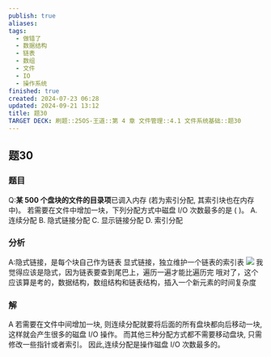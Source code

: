 ```yaml
---
publish: true
aliases: 
tags:
  - 做错了
  - 数据结构
  - 链表
  - 数组
  - 文件
  - IO
  - 操作系统
finished: true
created: 2024-07-23 06:28
updated: 2024-09-21 13:12
title: 题30
TARGET DECK: 刷题::25OS-王道::第 4 章 文件管理::4.1 文件系统基础::题30
---
```

## 题30
### 题目
Q:**某 500 个盘块的文件的目录项**已调入内存 (若为索引分配, 其索引块也在内存中)。
若需要在文件中增加一块，下列分配方式中磁盘 I/O 次数最多的是 ( )。
A. 连续分配 
B. 隐式链接分配
C. 显示链接分配 
D. 索引分配
### 分析
A:隐式链接，是每个块自己作为链表
显式链接，独立维护一个链表的索引表
![](https://img.hwenyi.live/202408212027681.webp)
我觉得应该是隐式，因为链表要查到尾巴上，遍历一遍才能比遍历完
哦对了，这个应该算是考的，数据结构，数组结构和链表结构，插入一个新元素的时间复杂度
### 解
A
若需要在文件中间增加一块, 则连续分配就要将后面的所有盘块都向后移动一块, 这样就会产生很多的磁盘 I/O 操作。
而其他三种分配方式都不需要移动盘块, 只需修改一些指针或者索引。 
因此,连续分配是操作磁盘 $\mathrm{I}/\mathrm{O}$ 次数最多的。

